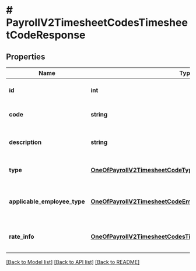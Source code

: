 # # PayrollV2TimesheetCodesTimesheetCodeResponse

## Properties

Name | Type | Description | Notes
------------ | ------------- | ------------- | -------------
**id** | **int** | ID of the timesheet code |
**code** | **string** | Code of the timesheet code |
**description** | **string** | Description of the timesheet code | [optional]
**type** | [**OneOfPayrollV2TimesheetCodeType**](OneOfPayrollV2TimesheetCodeType.md) | Type of the timesheet code |
**applicable_employee_type** | [**OneOfPayrollV2TimesheetCodeEmployeeType**](OneOfPayrollV2TimesheetCodeEmployeeType.md) | Application employee type of the timesheet code |
**rate_info** | [**OneOfPayrollV2TimesheetCodesTimesheetCodeRateInfoResponse**](OneOfPayrollV2TimesheetCodesTimesheetCodeRateInfoResponse.md) | Rate info of the timesheet code |

[[Back to Model list]](../../README.md#models) [[Back to API list]](../../README.md#endpoints) [[Back to README]](../../README.md)
